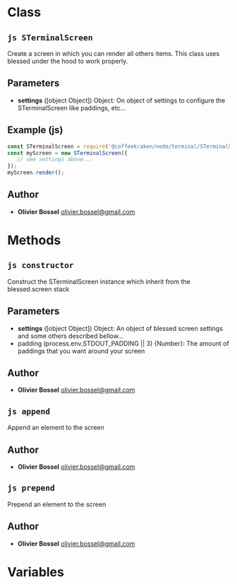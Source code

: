 
# Class


## ```js STerminalScreen ```


Create a screen in which you can render all others items.
This class uses blessed under the hood to work properly.

## Parameters

- **settings** ([object Object]) Object: On object of settings to configure the STerminalScreen like paddings, etc...



## Example (js)

```js
const STerminalScreen = require('@coffeekraken/node/terminal/STerminalScreen');
const myScreen = new STerminalScreen({
   // see settings above...
});
myScreen.render();
```


## Author
- **Olivier Bossel** <a href="mailto:olivier.bossel@gmail.com">olivier.bossel@gmail.com</a> 


# Methods


## ```js constructor ```


Construct the STerminalScreen instance which inherit from the blessed.screen stack

## Parameters

- **settings** ([object Object]) Object: An object of blessed screen settings and some others described bellow...
- padding (process.env.STDOUT_PADDING || 3) {Number}: The amount of paddings that you want around your screen




## Author
- **Olivier Bossel** <a href="mailto:olivier.bossel@gmail.com">olivier.bossel@gmail.com</a> 



## ```js append ```


Append an element to the screen




## Author
- **Olivier Bossel** <a href="mailto:olivier.bossel@gmail.com">olivier.bossel@gmail.com</a> 



## ```js prepend ```


Prepend an element to the screen




## Author
- **Olivier Bossel** <a href="mailto:olivier.bossel@gmail.com">olivier.bossel@gmail.com</a> 


# Variables


